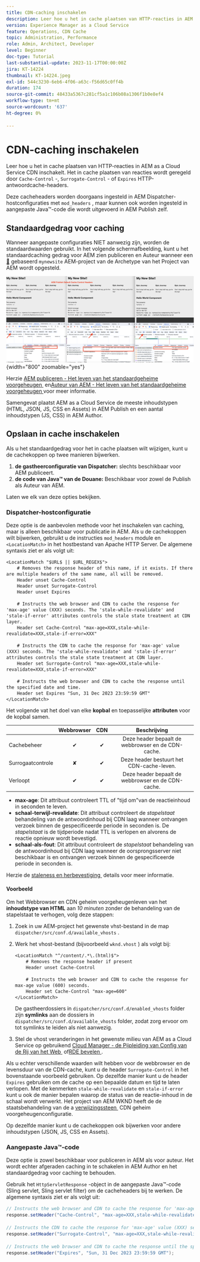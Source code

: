 ```yaml
---
title: CDN-caching inschakelen
description: Leer hoe u het in cache plaatsen van HTTP-reacties in AEM as a Cloud Service CDN inschakelt.
version: Experience Manager as a Cloud Service
feature: Operations, CDN Cache
topic: Administration, Performance
role: Admin, Architect, Developer
level: Beginner
doc-type: Tutorial
last-substantial-update: 2023-11-17T00:00:00Z
jira: KT-14224
thumbnail: KT-14224.jpeg
exl-id: 544c3230-6eb6-4f06-a63c-f56d65c0ff4b
duration: 174
source-git-commit: 48433a5367c281cf5a1c106b08a1306f1b0e8ef4
workflow-type: tm+mt
source-wordcount: '637'
ht-degree: 0%

---
```


# CDN-caching inschakelen

Leer hoe u het in cache plaatsen van HTTP-reacties in AEM as a Cloud Service CDN inschakelt. Het in cache plaatsen van reacties wordt geregeld door `Cache-Control` -, `Surrogate-Control` - of `Expires` HTTP-antwoordcache-headers.

Deze cacheheaders worden doorgaans ingesteld in AEM Dispatcher-hostconfiguraties met `mod_headers` , maar kunnen ook worden ingesteld in aangepaste Java™-code die wordt uitgevoerd in AEM Publish zelf.

## Standaardgedrag voor caching

Wanneer aangepaste configuraties NIET aanwezig zijn, worden de standaardwaarden gebruikt. In het volgende schermafbeelding, kunt u het standaardcaching gedrag voor AEM zien publiceren en Auteur wanneer een [&#128279;](https://github.com/adobe/aem-project-archetype) gebaseerd `mynewsite` AEM-project van de Archetype van het Project van AEM  wordt opgesteld.

![&#x200B; Standaard caching gedrag &#x200B;](../assets/how-to/aem-publish-default-cache-headers.png){width="800" zoomable="yes"}

Herzie [&#x200B; AEM publiceren - Het leven van het standaardgeheime voorgeheugen &#x200B;](https://experienceleague.adobe.com/docs/experience-manager-learn/cloud-service/caching/publish.html?lang=nl-NL#cdn-cache-life) en [&#x200B; Auteur van AEM - Het leven van het standaardgeheime voorgeheugen &#x200B;](https://experienceleague.adobe.com/docs/experience-manager-learn/cloud-service/caching/author.html?lang=nl-NL&#default-cache-life) voor meer informatie.

Samengevat plaatst AEM as a Cloud Service de meeste inhoudstypen (HTML, JSON, JS, CSS en Assets) in AEM Publish en een aantal inhoudstypen (JS, CSS) in AEM Author.

## Opslaan in cache inschakelen

Als u het standaardgedrag voor het in cache plaatsen wilt wijzigen, kunt u de cachekoppen op twee manieren bijwerken.

1. **de gastheerconfiguratie van Dispatcher:** slechts beschikbaar voor AEM publiceert.
1. **de code van Java™ van de Douane:** Beschikbaar voor zowel de Publish als Auteur van AEM.

Laten we elk van deze opties bekijken.

### Dispatcher-hostconfiguratie

Deze optie is de aanbevolen methode voor het inschakelen van caching, maar is alleen beschikbaar voor publicatie in AEM. Als u de cachekoppen wilt bijwerken, gebruikt u de instructies `mod_headers` module en `<LocationMatch>` in het hostbestand van Apache HTTP Server. De algemene syntaxis ziet er als volgt uit:

```
<LocationMatch "$URL$ || $URL_REGEX$">
    # Removes the response header of this name, if it exists. If there are multiple headers of the same name, all will be removed.
    Header unset Cache-Control
    Header unset Surrogate-Control
    Header unset Expires

    # Instructs the web browser and CDN to cache the response for 'max-age' value (XXX) seconds. The 'stale-while-revalidate' and 'stale-if-error' attributes controls the stale state treatment at CDN layer.
    Header set Cache-Control "max-age=XXX,stale-while-revalidate=XXX,stale-if-error=XXX"
    
    # Instructs the CDN to cache the response for 'max-age' value (XXX) seconds. The 'stale-while-revalidate' and 'stale-if-error' attributes controls the stale state treatment at CDN layer.
    Header set Surrogate-Control "max-age=XXX,stale-while-revalidate=XXX,stale-if-error=XXX"
    
    # Instructs the web browser and CDN to cache the response until the specified date and time.
    Header set Expires "Sun, 31 Dec 2023 23:59:59 GMT"
</LocationMatch>
```

Het volgende vat het doel van elke **kopbal** en toepasselijke **attributen** voor de kopbal samen.

|                     | Webbrowser | CDN | Beschrijving |
|---------------------|:-----------:|:---------:|:-----------:|
| Cachebeheer | ✔ | ✔ | Deze header bepaalt de webbrowser en de CDN-cache. |
| Surrogaatcontrole | ✘ | ✔ | Deze header bestuurt het CDN-cache-leven. |
| Verloopt | ✔ | ✔ | Deze header bepaalt de webbrowser en de CDN-cache. |


- **max-age**: Dit attribuut controleert TTL of &quot;tijd om&quot;van de reactieinhoud in seconden te leven.
- **schaal-terwijl-revalidate**: Dit attribuut controleert de _stapelstaat_ behandeling van de antwoordinhoud bij CDN laag wanneer ontvangen verzoek binnen de gespecificeerde periode in seconden is. De _stapelstaat_ is de tijdperiode nadat TTL is verlopen en alvorens de reactie opnieuw wordt bevestigd.
- **schaal-als-fout**: Dit attribuut controleert de _stapelstaat_ behandeling van de antwoordinhoud bij CDN laag wanneer de oorsprongsserver niet beschikbaar is en ontvangen verzoek binnen de gespecificeerde periode in seconden is.

Herzie de [&#x200B; staleness en herbevestiging &#x200B;](https://developer.fastly.com/learning/concepts/edge-state/cache/stale/) details voor meer informatie.

#### Voorbeeld

Om het Webbrowser en CDN geheim voorgeheugenleven van het **inhoudstype van HTML** aan _10 minuten_ zonder de behandeling van de stapelstaat te verhogen, volg deze stappen:

1. Zoek in uw AEM-project het gewenste vhst-bestand in de map `dispatcher/src/conf.d/available_vhosts` .
1. Werk het vhost-bestand (bijvoorbeeld `wknd.vhost` ) als volgt bij:

   ```
   <LocationMatch "^/content/.*\.(html)$">
       # Removes the response header if present
       Header unset Cache-Control
   
       # Instructs the web browser and CDN to cache the response for max-age value (600) seconds.
       Header set Cache-Control "max-age=600"
   </LocationMatch>
   ```

   De gastheerdossiers in `dispatcher/src/conf.d/enabled_vhosts` folder zijn **symlinks** aan de dossiers in `dispatcher/src/conf.d/available_vhosts` folder, zodat zorg ervoor om tot symlinks te leiden als niet aanwezig.
1. Stel de vhost veranderingen in het gewenste milieu van AEM as a Cloud Service op gebruikend [&#x200B; Cloud Manager - de Pijpleiding van Config van de Rij van het Web &#x200B;](https://experienceleague.adobe.com/docs/experience-manager-cloud-service/content/implementing/using-cloud-manager/cicd-pipelines/introduction-ci-cd-pipelines.html?lang=nl-NL&#web-tier-config-pipelines) of [&#x200B; RDE bevelen &#x200B;](https://experienceleague.adobe.com/docs/experience-manager-learn/cloud-service/developing/rde/how-to-use.html?lang=nl-NL#deploy-apache-or-dispatcher-configuration).

Als u echter verschillende waarden wilt hebben voor de webbrowser en de levensduur van de CDN-cache, kunt u de header `Surrogate-Control` in het bovenstaande voorbeeld gebruiken. Op dezelfde manier kunt u de header `Expires` gebruiken om de cache op een bepaalde datum en tijd te laten verlopen. Met de kenmerken `stale-while-revalidate` en `stale-if-error` kunt u ook de manier bepalen waarop de status van de reactie-inhoud in de schaal wordt verwerkt. Het project van AEM WKND heeft de de staatsbehandeling van de a [&#x200B; verwijzingssteen &#x200B;](https://github.com/adobe/aem-guides-wknd/blob/main/dispatcher/src/conf.d/available_vhosts/wknd.vhost#L150-L155) CDN geheim voorgeheugenconfiguratie.

Op dezelfde manier kunt u de cachekoppen ook bijwerken voor andere inhoudstypen (JSON, JS, CSS en Assets).

### Aangepaste Java™-code

Deze optie is zowel beschikbaar voor publiceren in AEM als voor auteur. Het wordt echter afgeraden caching in te schakelen in AEM Author en het standaardgedrag voor caching te behouden.

Gebruik het `HttpServletResponse` -object in de aangepaste Java™-code (Sling servlet, Sling servlet filter) om de cacheheaders bij te werken. De algemene syntaxis ziet er als volgt uit:

```java
// Instructs the web browser and CDN to cache the response for 'max-age' value (XXX) seconds. The 'stale-while-revalidate' and 'stale-if-error' attributes controls the stale state treatment at CDN layer.
response.setHeader("Cache-Control", "max-age=XXX,stale-while-revalidate=XXX,stale-if-error=XXX");

// Instructs the CDN to cache the response for 'max-age' value (XXX) seconds. The 'stale-while-revalidate' and 'stale-if-error' attributes controls the stale state treatment at CDN layer.
response.setHeader("Surrogate-Control", "max-age=XXX,stale-while-revalidate=XXX,stale-if-error=XXX");

// Instructs the web browser and CDN to cache the response until the specified date and time.
response.setHeader("Expires", "Sun, 31 Dec 2023 23:59:59 GMT");
```
